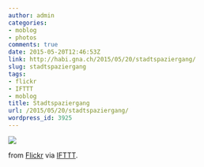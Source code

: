 ```yaml
---
author: admin
categories:
- moblog
- photos
comments: true
date: 2015-05-20T12:46:53Z
link: http://habi.gna.ch/2015/05/20/stadtspaziergang/
slug: stadtspaziergang
tags:
- flickr
- IFTTT
- moblog
title: Stadtspaziergang
url: /2015/05/20/stadtspaziergang/
wordpress_id: 3925
---
```


![](http://ift.tt/1EXs5Jr)  

  

from [Flickr](http://flic.kr/p/sYJXs3) via [IFTTT](http://ift.tt/1c4nCfM).
